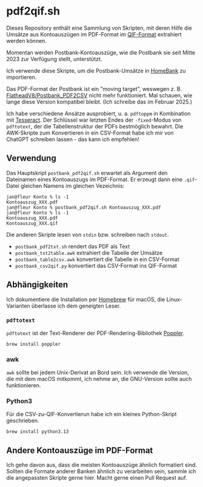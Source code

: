 # pdf2qif.sh

Dieses Repository enthält eine Sammlung von Skripten, mit deren Hilfe die Umsätze aus Kontoauszügen im PDF-Format im [QIF-Format](https://en.wikipedia.org/wiki/Quicken_Interchange_Format) extrahiert werden können.

Momentan werden Postbank-Kontoauszüge, wie die Postbank sie seit Mitte 2023 zur Verfügung stellt, unterstützt.

Ich verwende diese Skripte, um die Postbank-Umsätze in [HomeBank](https://www.gethomebank.org) zu importieren.

Das PDF-Format der Postbank ist ein "moving target", weswegen z. B. [FlatheadV8/Postbank_PDF2CSV](https://github.com/FlatheadV8/Postbank_PDF2CSV) nicht mehr funktioniert.
Mal schauen, wie lange diese Version kompatibel bleibt.
(Ich schreibe das im Februar 2025.)

Ich habe verschiedene Ansätze ausprobiert, u. a. `pdftoppm` in Kombination mit [Tesseract](https://github.com/tesseract-ocr/tesseract).
Der Schlüssel war letzten Endes der `-fixed`-Modus von `pdftotext`, der die Tabellenstruktur der PDFs bestmöglich bewahrt.
Die AWK-Skripte zum Konvertieren in ein CSV-Format habe ich mir von ChatGPT schreiben lassen - das kann ich empfehlen!

## Verwendung

Das Hauptskript `postbank_pdf2qif.sh` erwartet als Argument den Dateinamen eines Kontoauszugs im PDF-Format.
Er erzeugt dann eine `.qif`-Datei gleichen Namens im gleichen Vezeichnis:

```
jan@fleur Konto % ls -1
Kontoauszug_XXX.pdf
jan@fleur Konto % postbank_pdf2qif.sh Kontoauszug_XXX.pdf
jan@fleur Konto % ls -1
Kontoauszug_XXX.pdf
Kontoauszug_XXX.qif
```

Die anderen Skripte lesen von `stdin` bzw. schreiben nach `stdout`.

- `postbank_pdf2txt.sh` rendert das PDF als Text
- `postbank_txt2table.awk` extrahiert die Tabelle der Umsätze
- `postbank_table2csv.awk` konvertiert die Tabelle in ein CSV-Format
- `postbank_csv2qif.py` konvertiert das CSV-Format ins QIF-Format

## Abhängigkeiten

Ich dokumentiere die Installation per [Homebrew](https://brew.sh/) für macOS, die Linux-Varianten überlasse ich dem geneigten Leser.

### `pdftotext`

`pdftotext` ist der Text-Renderer der PDF-Rendering-Bibliothek [Poppler](https://poppler.freedesktop.org/).

```
brew install poppler
```

### awk

`awk` sollte bei jedem Unix-Derivat an Bord sein.
Ich verwende die Version, die mit dem macOS mitkommt, ich nehme an, die GNU-Version sollte auch funktionieren.

### Python3

Für die CSV-zu-QIF-Konvertierun habe ich ein kleines Python-Skript geschrieben.

```
brew install python3.13
````

## Andere Kontoauszüge im PDF-Format

Ich gehe davon aus, dass die meisten Kontoauszüge ähnlich formatiert sind.
Sollten die Formate anderer Banken ähnlich zu verarbeiten sein, sammle ich die angepassten Skripte gerne hier.
Macht gerne einen Pull Request auf.
